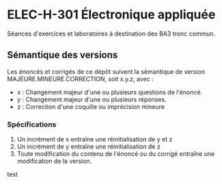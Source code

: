 # ELEC-H-301 Électronique appliquée  

Séances d'exercices et laboratoires à destination des BA3 tronc commun.

## Sémantique des versions


Les énoncés et corrigés de ce dépôt suivent la sémantique de version MAJEURE.MINEURE.CORRECTION, soit x.y.z, avec :
- x : Changement majeur d'une ou plusieurs questions de l'énoncé.
- y : Changement majeur d'une ou plusieurs réponses.
- z : Correction d'une coquille ou imprécision mineure


### Spécifications


1) Un incrément de x entraîne une réinitialisation de y et z
2) Un incrément de y entraîne une réinitialisation de z
3) Toute modification du contenu de l'énoncé ou du corrigé entraîne une modification de la version.


test